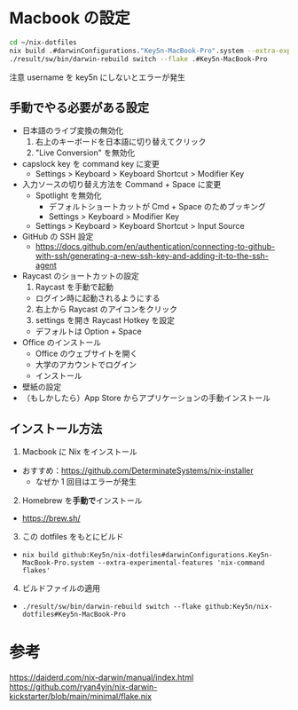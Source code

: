 # Macbook の設定

```sh
cd ~/nix-dotfiles
nix build .#darwinConfigurations."Key5n-MacBook-Pro".system --extra-experimental-features 'nix-command flakes'
./result/sw/bin/darwin-rebuild switch --flake .#Key5n-MacBook-Pro
```

注意
username を key5n にしないとエラーが発生

## 手動でやる必要がある設定

- 日本語のライブ変換の無効化
  1. 右上のキーボードを日本語に切り替えてクリック
  2. "Live Conversion" を無効化
- capslock key を command key に変更
  - Settings > Keyboard > Keyboard Shortcut > Modifier Key
- 入力ソースの切り替え方法を Command + Space に変更
  - Spotlight を無効化
    - デフォルトショートカットが Cmd + Space のためブッキング
    - Settings > Keyboard > Modifier Key
  - Settings > Keyboard > Keyboard Shortcut > Input Source
- GitHub の SSH 設定
  - https://docs.github.com/en/authentication/connecting-to-github-with-ssh/generating-a-new-ssh-key-and-adding-it-to-the-ssh-agent
- Raycast のショートカットの設定
  1. Raycast を手動で起動
    - ログイン時に起動されるようにする
  2. 右上から Raycast のアイコンをクリック
  3. settings を開き Raycast Hotkey を設定
    - デフォルトは Option + Space
- Office のインストール
  - Office のウェブサイトを開く
  - 大学のアカウントでログイン
  - インストール
- 壁紙の設定
- （もしかしたら）App Store からアプリケーションの手動インストール

## インストール方法

1. Macbook に Nix をインストール
  - おすすめ：https://github.com/DeterminateSystems/nix-installer
    - なぜか 1 回目はエラーが発生
2. Homebrew を**手動で**インストール
  - https://brew.sh/
3. この dotfiles をもとにビルド
  - `nix build github:Key5n/nix-dotfiles#darwinConfigurations.Key5n-MacBook-Pro.system --extra-experimental-features 'nix-command flakes'`
4. ビルドファイルの適用
  - `./result/sw/bin/darwin-rebuild switch --flake github:Key5n/nix-dotfiles#Key5n-MacBook-Pro`

# 参考
https://daiderd.com/nix-darwin/manual/index.html
https://github.com/ryan4yin/nix-darwin-kickstarter/blob/main/minimal/flake.nix
